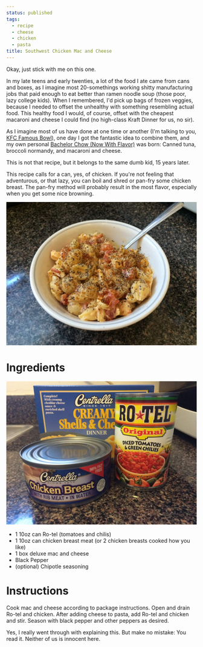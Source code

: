 ```yaml
---
status: published
tags:
  - recipe
  - cheese
  - chicken
  - pasta
title: Southwest Chicken Mac and Cheese
---
```


Okay, just stick with me on this one.

In my late teens and early twenties, a lot of the food I ate came from
cans and boxes, as I imagine most 20-somethings working shitty
manufacturing jobs that paid enough to eat better than ramen noodle soup
(those poor, lazy college kids). When I remembered, I'd pick up bags of
frozen veggies, because I needed to offset the unhealthy with something
resembling actual food. This healthy food I would, of course, offset
with the cheapest macaroni and cheese I could find (no high-class Kraft
Dinner for us, no sir).

As I imagine most of us have done at one time or another (I'm talking to
you, [KFC Famous Bowl](https://www.kfc.com/menu/classics/famous-bowl)),
one day I got the fantastic idea to combine them, and my own personal
[Bachelor Chow (Now With
Flavor)](http://theinfosphere.org/Bachelor_Chow) was born: Canned tuna,
broccoli normandy, and macaroni and cheese.

This is not that recipe, but it belongs to the same dumb kid, 15 years
later.

This recipe calls for a can, yes, of chicken. If you're not feeling that
adventurous, or that lazy, you can boil and shred or pan-fry some
chicken breast. The pan-fry method will probably result in the most
flavor, especially when you get some nice browning.

![Southwest Chicken Mac and Cheese](glamour.jpg)

# Ingredients

![Ingredients for Southwest Chicken Mac and Cheese](ingredients.jpg)

* 1 10oz can Ro-tel (tomatoes and chilis)
* 1 10oz can chicken breast meat (or 2 chicken breasts cooked how you like)
* 1 box deluxe mac and cheese
* Black Pepper
* (optional) Chipotle seasoning

# Instructions

Cook mac and cheese according to package instructions. Open and drain
Ro-tel and chicken. After adding cheese to pasta, add Ro-tel and chicken
and stir. Season with black pepper and other peppers as desired.

Yes, I really went through with explaining this. But make no mistake:
You read it. Neither of us is innocent here.
